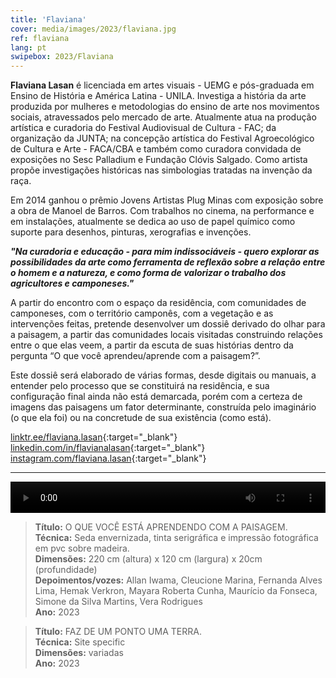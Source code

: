```yaml
---
title: 'Flaviana'
cover: media/images/2023/flaviana.jpg
ref: flaviana
lang: pt
swipebox: 2023/Flaviana
---
```


**Flaviana Lasan** é licenciada em artes visuais - UEMG e pós-graduada em Ensino de História e América Latina - UNILA. Investiga a história da arte produzida por mulheres e metodologias do ensino de arte nos movimentos sociais, atravessados pelo mercado de arte. Atualmente atua na produção artística e curadoria do Festival Audiovisual de Cultura - FAC; da organização da JUNTA; na concepção artística do Festival Agroecológico de Cultura e Arte - FACA/CBA e também como curadora convidada de exposições no Sesc Palladium e Fundação Clóvis Salgado. Como artista propõe investigações históricas nas simbologias tratadas na invenção da raça. 

Em 2014 ganhou o prêmio Jovens Artistas Plug Minas com exposição sobre a obra de Manoel de Barros. Com trabalhos no cinema, na performance e em instalações, atualmente se dedica ao uso de papel químico como suporte para desenhos, pinturas, xerografias e invenções.


**_"Na curadoria e educação - para mim indissociáveis - quero explorar as possibilidades da arte como ferramenta de reflexão sobre a relação entre o homem e a natureza, e como forma de valorizar o trabalho dos agricultores e camponeses."_**

A partir do encontro com o espaço da residência, com comunidades de camponeses, com o território camponês, com a vegetação e as intervenções feitas, pretende desenvolver um dossiê derivado do olhar para a paisagem, a partir das comunidades locais visitadas construindo relações entre o que elas veem, a partir da escuta de suas histórias dentro da pergunta “O que você aprendeu/aprende com a paisagem?”. 

Este dossiê será elaborado de várias formas, desde digitais ou manuais, a entender pelo processo que se constituirá na residência, e sua configuração final ainda não está demarcada, porém com a certeza de imagens das paisagens um fator determinante, construída pelo imaginário (o que ela foi) ou na concretude de sua existência (como está).


[linktr.ee/flaviana.lasan](https://linktr.ee/flaviana.lasan){:target="_blank"}   
[linkedin.com/in/flavianalasan](https://www.linkedin.com/in/flavianalasan/){:target="_blank"}  
[instagram.com/flaviana.lasan](https://www.instagram.com/flaviana.lasan/){:target="_blank"}

---
<video src="../media/audios/flaviana.mp3" controls="controls" height="50px" width="100%"></video>

> **Título:** O QUE VOCÊ ESTÁ APRENDENDO COM A PAISAGEM.  
> **Técnica:** Seda envernizada, tinta serigráfica e impressão fotográfica em pvc sobre madeira.  
> **Dimensões:** 220 cm (altura) x 120 cm (largura) x 20cm (profundidade)  
> **Depoimentos/vozes:** Allan Iwama, Cleucione Marina, Fernanda Alves Lima, Hemak Verkron, Mayara Roberta Cunha, Maurício da Fonseca, Simone da Silva Martins, Vera Rodrigues  
> **Ano:** 2023

> **Título:** FAZ DE UM PONTO UMA TERRA.  
> **Técnica:** Site specific  
> **Dimensões:** variadas  
> **Ano:** 2023  


